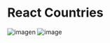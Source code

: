 # React Countries

![imagen](https://user-images.githubusercontent.com/52834318/176570159-f2039454-632f-4f70-89a7-9e594ee37a9c.png)
![image](https://user-images.githubusercontent.com/52834318/176586851-fc6d1e04-12cb-4145-81ba-beea3f5fd223.png)


